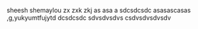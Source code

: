 sheesh
shemaylou
zx zxk zkj  as asa a
sdcsdcsdc
asasascasas
,g,yukyumtfujytd
dcsdcsdc
sdvsdvsdvs
csdvsdvsdvsdv
